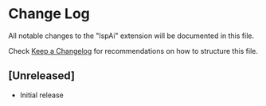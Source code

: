 # Change Log

All notable changes to the "lspAi" extension will be documented in this file.

Check [Keep a Changelog](http://keepachangelog.com/) for recommendations on how to structure this file.

## [Unreleased]

- Initial release